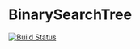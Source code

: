 # BinarySearchTree
[![Build Status](https://travis-ci.org/github_Loveskyrim/BinarySearchTree.svg?branch=master)](https://travis-ci.org/github_Loveskyrim/BinarySearchTree)
